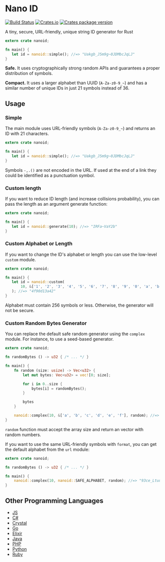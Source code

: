 # Nano ID

[![Build Status](https://travis-ci.org/nikolay-govorov/nanoid.svg?branch=master)](https://travis-ci.org/nikolay-govorov/nanoid)
[![Crates.io](https://img.shields.io/crates/l/rustc-serialize.svg)](https://github.com/nikolay-govorov/nanoid/blob/master/LICENSE)
[![Crates package version](https://img.shields.io/crates/v/nanoid.svg)](https://crates.io/crates/nanoid)

A tiny, secure, URL-friendly, unique string ID generator for Rust

```rust
extern crate nanoid;

fn main() {
   let id = nanoid::simple(); //=> "Uakgb_J5m9g~0JDMbcJqLJ"
}
```

**Safe.** It uses cryptographically strong random APIs
and guarantees a proper distribution of symbols.

**Compact.** It uses a larger alphabet than UUID (`A-Za-z0-9_~`)
and has a similar number of unique IDs in just 21 symbols instead of 36.

## Usage

### Simple

The main module uses URL-friendly symbols (`A-Za-z0-9_~`) and returns an ID
with 21 characters.

```rust
extern crate nanoid;

fn main() {
   let id = nanoid::simple(); //=> "Uakgb_J5m9g~0JDMbcJqLJ"
}
```

Symbols `-,.()` are not encoded in the URL. If used at the end of a link
they could be identified as a punctuation symbol.

### Custom length

If you want to reduce ID length (and increase collisions probability),
you can pass the length as an argument generate function:

```rust
extern crate nanoid;

fn main() {
   let id = nanoid::generate(10); //=> "IRFa~VaY2b"
}
```

### Custom Alphabet or Length

If you want to change the ID's alphabet or length
you can use the low-level `custom` module.

```rust
extern crate nanoid;

fn main() {
   let id = nanoid::custom(
       10, &['1', '2', '3', '4', '5', '6', '7', '8', '9', '0', 'a', 'b', 'c', 'd', 'e', 'f']
   ); //=> "4f90d13a42"
}
```

Alphabet must contain 256 symbols or less.
Otherwise, the generator will not be secure.

### Custom Random Bytes Generator

You can replace the default safe random generator using the `complex` module.
For instance, to use a seed-based generator.

```rust
extern crate nanoid;

fn randomBytes () -> u32 { /* ... */ }

fn main() {
    fn random (size: usize) -> Vec<u32> {
        let mut bytes: Vec<u32> = vec![0; size];

        for i in 0..size {
            bytes[i] = randomBytes();
        }

        bytes
    }

    nanoid::complex(10, &['a', 'b', 'c', 'd', 'e', 'f'], random); //=> "fbaefaadeb"
}
```

`random` function must accept the array size and return an vector
with random numbers.

If you want to use the same URL-friendly symbols with `format`,
you can get the default alphabet from the `url` module:

```rust
extern crate nanoid;

fn randomBytes () -> u32 { /* ... */ }

fn main() {
    nanoid::complex(10, nanoid::SAFE_ALPHABET, random); //=> "93ce_Ltuub"
}
```

## Other Programming Languages

* [JS](https://github.com/ai/nanoid)
* [C#](https://github.com/codeyu/nanoid-net)
* [Crystal](https://github.com/mamantoha/nanoid.cr)
* [Go](https://github.com/matoous/go-nanoid)
* [Elixir](https://github.com/railsmechanic/nanoid)
* [Java](https://github.com/aventrix/jnanoid)
* [PHP](https://github.com/hidehalo/nanoid-php)
* [Python](https://github.com/puyuan/py-nanoid)
* [Ruby](https://github.com/radeno/nanoid.rb)
